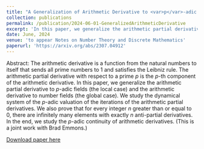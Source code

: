 ```yaml
---
title: "A Generalization of Arithmetic Derivative to <var>p</var>-adic Fields and Number Fields"
collection: publications
permalink: /publication/2024-06-01-GeneralizedArithmeticDerivative
excerpt: 'In this paper, we generalize the arithmetic partial derivative to local fields like the <var>p</var>-adic fields, and the arithmetic derivative to global fields like the number fields.'
date: June, 2024
venue: 'to appear Notes on Number Theory and Discrete Mathematics'
paperurl: 'https://arxiv.org/abs/2307.04912'
---
```

Abstract: The arithmetic derivative is a function from the natural numbers to itself that sends all prime numbers to $1$ and satisfies the Leibniz rule. The arithmetic partial derivative with respect to a prime <var>p</var> is the <var>p</var>-th component of the arithmetic derivative. In this paper, we generalize the arithmetic partial derivative to <var>p</var>-adic fields (the local case) and the arithmetic derivative to number fields (the global case). We study the dynamical system of the <var>p</var>-adic valuation of the iterations of the arithmetic partial derivatives. We also prove that for every integer <var>n</var> greater than or equal to 0, there are infinitely many elements with exactly <var>n</var> anti-partial derivatives. In the end, we study the <var>p</var>-adic continuity of arithmetic derivatives. (This is a joint work with Brad Emmons.)

[Download paper here](https://arxiv.org/abs/2307.04912)